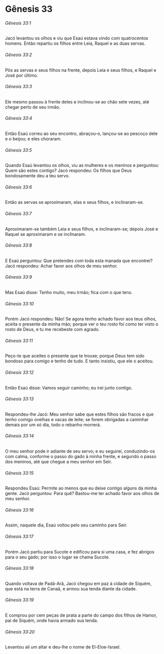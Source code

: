 # Gênesis 33

###### Gênesis 33:1

Jacó levantou os olhos e viu que Esaú estava vindo com quatrocentos homens. Então repartiu os filhos entre Leia, Raquel e as duas servas.

###### Gênesis 33:2

Pôs as servas e seus filhos na frente, depois Leia e seus filhos, e Raquel e José por último.

###### Gênesis 33:3

Ele mesmo passou à frente deles e inclinou-se ao chão sete vezes, até chegar perto de seu irmão.

###### Gênesis 33:4

Então Esaú correu ao seu encontro, abraçou-o, lançou-se ao pescoço dele e o beijou; e eles choraram.

###### Gênesis 33:5

Quando Esaú levantou os olhos, viu as mulheres e os meninos e perguntou: Quem são estes contigo? Jacó respondeu: Os filhos que Deus bondosamente deu a teu servo.

###### Gênesis 33:6

Então as servas se aproximaram, elas e seus filhos, e inclinaram-se.

###### Gênesis 33:7

Aproximaram-se também Leia e seus filhos, e inclinaram-se; depois José e Raquel se aproximaram e se inclinaram.

###### Gênesis 33:8

E Esaú perguntou: Que pretendes com toda esta manada que encontrei? Jacó respondeu: Achar favor aos olhos de meu senhor.

###### Gênesis 33:9

Mas Esaú disse: Tenho muito, meu irmão; fica com o que tens.

###### Gênesis 33:10

Porém Jacó respondeu: Não! Se agora tenho achado favor aos teus olhos, aceita o presente da minha mão; porque ver o teu rosto foi como ter visto o rosto de Deus, e tu me recebeste com agrado.

###### Gênesis 33:11

Peço-te que aceites o presente que te trouxe; porque Deus tem sido bondoso para comigo e tenho de tudo. E tanto insistiu, que ele o aceitou.

###### Gênesis 33:12

Então Esaú disse: Vamos seguir caminho; eu irei junto contigo.

###### Gênesis 33:13

Respondeu-lhe Jacó: Meu senhor sabe que estes filhos são fracos e que tenho comigo ovelhas e vacas de leite; se forem obrigadas a caminhar demais por um só dia, todo o rebanho morrerá.

###### Gênesis 33:14

O meu senhor pode ir adiante de seu servo; e eu seguirei, conduzindo-os com calma, conforme o passo do gado à minha frente, e segundo o passo dos meninos, até que chegue a meu senhor em Seir.

###### Gênesis 33:15

Respondeu Esaú: Permite ao menos que eu deixe contigo alguns da minha gente. Jacó perguntou: Para quê? Bastou-me ter achado favor aos olhos de meu senhor.

###### Gênesis 33:16

Assim, naquele dia, Esaú voltou pelo seu caminho para Seir.

###### Gênesis 33:17

Porém Jacó partiu para Sucote e edificou para si uma casa, e fez abrigos para o seu gado; por isso o lugar se chama Sucote.

###### Gênesis 33:18

Quando voltava de Padã-Arã, Jacó chegou em paz à cidade de Siquém, que está na terra de Canaã, e armou sua tenda diante da cidade.

###### Gênesis 33:19

E comprou por cem peças de prata a parte do campo dos filhos de Hamor, pai de Siquém, onde havia armado sua tenda.

###### Gênesis 33:20

Levantou ali um altar e deu-lhe o nome de El-Eloe-Israel.

